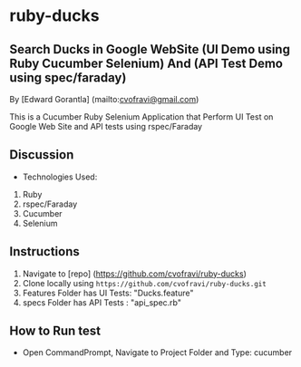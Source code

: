 # ruby-ducks
## Search Ducks in Google WebSite (UI Demo using Ruby Cucumber Selenium) And (API Test Demo using spec/faraday)

By [Edward Gorantla] (mailto:cvofravi@gmail.com)
 
This is a Cucumber Ruby Selenium Application that Perform UI Test on Google Web Site and API tests using rspec/Faraday

## Discussion
- Technologies Used:  
1) Ruby
2) rspec/Faraday
3) Cucumber
4) Selenium

## Instructions
1. Navigate to [repo] (https://github.com/cvofravi/ruby-ducks)
2. Clone locally using   `https://github.com/cvofravi/ruby-ducks.git`
3. Features Folder has UI Tests: "Ducks.feature" 
4. specs Folder has API Tests  : "api_spec.rb"

## How to Run test
- Open CommandPrompt, Navigate to Project Folder and Type: cucumber
